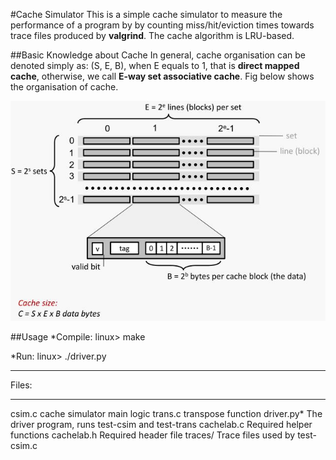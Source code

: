 #Cache Simulator
This is a simple cache simulator to measure the performance of a program by by counting
miss/hit/eviction times towards trace files produced by **valgrind**. The cache algorithm is LRU-based.

##Basic Knowledge about Cache
In general, cache organisation can be denoted simply as: (S, E, B), when E equals to 1, that is
**direct mapped cache**, otherwise, we call **E-way set associative cache**. Fig below shows the
organisation of cache.

![cache_org](https://github.com/yangjin-unique/cache_simulator/blob/master/fig/cache.jpg)





##Usage
*Compile:
    linux> make

*Run:
    linux> ./driver.py    

******
Files:
******

csim.c       cache simulator main logic
trans.c      transpose function
driver.py*   The driver program, runs test-csim and test-trans
cachelab.c   Required helper functions
cachelab.h   Required header file
traces/      Trace files used by test-csim.c
